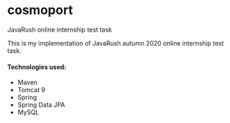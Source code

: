 # cosmoport
JavaRush online internship test task 

    
   This is my implementation of JavaRush autumn 2020 online internship test task.
#### Technologies used:
- Maven
- Tomcat 9
- Spring
- Spring Data JPA
- MySQL

